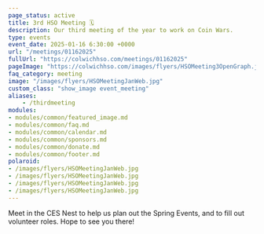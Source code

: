 ```yaml
---
page_status: active
title: 3rd HSO Meeting 🗓️
description: Our third meeting of the year to work on Coin Wars.
type: events
event_date: 2025-01-16 6:30:00 +0000
url: "/meetings/01162025"
fullUrl: "https://colwichhso.com/meetings/01162025"
pageImage: "https://colwichhso.com/images/flyers/HSOMeeting3OpenGraph.jpg"
faq_category: meeting
image: "/images/flyers/HSOMeetingJanWeb.jpg"
custom_class: "show_image event_meeting"
aliases:
    - /thirdmeeting
modules:
- modules/common/featured_image.md
- modules/common/faq.md
- modules/common/calendar.md
- modules/common/sponsors.md
- modules/common/donate.md
- modules/common/footer.md
polaroid: 
- /images/flyers/HSOMeetingJanWeb.jpg
- /images/flyers/HSOMeetingJanWeb.jpg
- /images/flyers/HSOMeetingJanWeb.jpg
- /images/flyers/HSOMeetingJanWeb.jpg
---
```

Meet in the CES Nest to help us plan out the Spring Events, and to fill out volunteer roles. Hope to see you there!